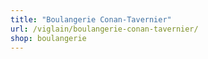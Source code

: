 ```yaml
---
title: "Boulangerie Conan-Tavernier"
url: /viglain/boulangerie-conan-tavernier/
shop: boulangerie
---
```

